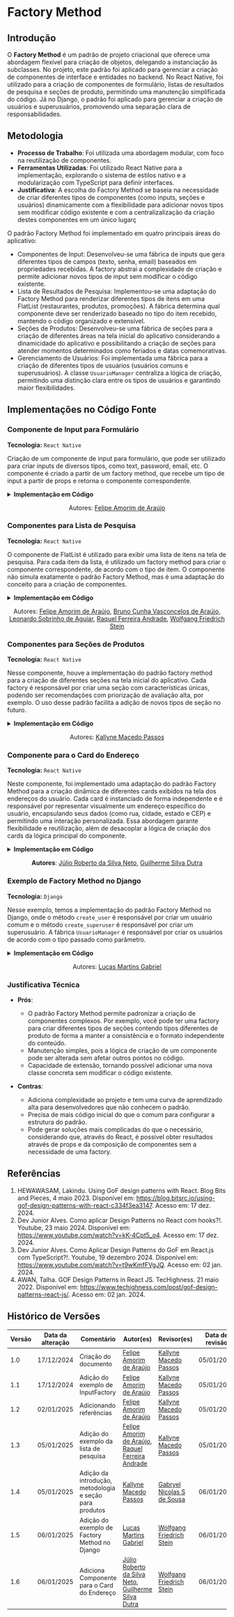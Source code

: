 # Factory Method

## Introdução

<!-- Inclua os seguintes elementos:

- **Objetivo**: Descrever o propósito deste documento.
- **Contexto**: Breve explicação sobre o projeto e sua importância.
- **Escopo**: Delimitação do conteúdo abordado neste documento. -->

O **Factory Method** é um padrão de projeto criacional que oferece uma abordagem flexível para criação de objetos, delegando a instanciação às subclasses. No projeto, este padrão foi aplicado para gerenciar a criação de componentes de interface e entidades no backend. No React Native, foi utilizado para a criação de componentes de formulário, listas de resultados de pesquisa e seções de produto, permitindo uma manutenção simplificada do código. Já no Django, o padrão foi aplicado para gerenciar a criação de usuários e superusuários, promovendo uma separação clara de responsabilidades.

## Metodologia

<!-- Explique como as decisões foram tomadas, as ferramentas utilizadas, e justifique escolhas arquiteturais.

- **Processo de Trabalho**: Descrição do método utilizado pela equipe (ex.: Scrum, Kanban).
- **Ferramentas Utilizadas**: Ferramentas empregadas na criação deste artefato (ex.: LucidChart, GitHub).
- **Justificativa**: Razões para as escolhas metodológicas e tecnológicas. -->

- **Processo de Trabalho**: Foi utilizada uma abordagem modular, com foco na reutilização de componentes. 
- **Ferramentas Utilizadas**: Foi utilizado React Native para a implementação, explorando o sistema de estilos nativo e a modularização com TypeScript para definir interfaces.
- **Justificativa**: A escolha do Factory Method se baseia na necessidade de criar diferentes tipos de componentes (como inputs, seções e usuários) dinamicamente com a flexibilidade para adicionar novos tipos sem modificar código existente e com a centralizalização da criação destes componentes em um único lugarç

O padrão Factory Method foi implementado em quatro principais áreas do aplicativo:

- Componentes de Input: Desenvolveu-se uma fábrica de inputs que gera diferentes tipos de campos (texto, senha, email) baseados em propriedades recebidas. A factory abstrai a complexidade de criação e permite adicionar novos tipos de input sem modificar o código existente.
- Lista de Resultados de Pesquisa: Implementou-se uma adaptação do Factory Method para renderizar diferentes tipos de itens em uma FlatList (restaurantes, produtos, promoções). A fábrica determina qual componente deve ser renderizado baseado no tipo do item recebido, mantendo o código organizado e extensível.
- Seções de Produtos: Desenvolveu-se uma fábrica de seções para a criação de diferentes áreas na tela inicial do aplicativo considerando a dinamicidade do aplicativo e possibilitando a criação de seções para atender momentos determinados como feriados e datas comemorativas.
- Gerenciamento de Usuários: Foi implementada uma fábrica para a criação de diferentes tipos de usuários (usuários comuns e superusuários). A classe `UsuarioManager` centraliza a lógica de criação, permitindo uma distinção clara entre os tipos de usuários e garantindo maior flexibilidades.

## Implementações no Código Fonte

<!-- Descreva como o padrão foi implementado no projeto, incluindo código e diagramas. -->


### Componente de Input para Formulário

**Tecnologia:** `React Native`

Criação de um componente de input para formulário, que pode ser utilizado para criar inputs de diversos tipos, como text, password, email, etc. O componente é criado a partir de um factory method, que recebe um tipo de input a partir de props e retorna o componente correspondente.

<details>
<summary><b>Implementação em Código</b></summary>

**Componente [InputFactory.tsx](https://github.com/UnBArqDsw2024-2/2024.2_G7_Entrega_Entrega_03/blob/12-us01/src/HungryHub.2024.2-Front/hungryhub/src/components/InputFactory.tsx)**:

![InputFactory](./assets/inputfactory.png)

**Implementação do InputFactory no [FormInput.tsx](https://github.com/UnBArqDsw2024-2/2024.2_G7_Entrega_Entrega_03/blob/12-us01/src/HungryHub.2024.2-Front/hungryhub/src/components/FormInput.tsx)**:

![FormInput](./assets/form-input.png)

**Utilização no [Register.tsx](https://github.com/UnBArqDsw2024-2/2024.2_G7_Entrega_Entrega_03/blob/12-us01/src/HungryHub.2024.2-Front/hungryhub/src/app/(public)/register.tsx)**:

![Formulário](./assets/implementacao-inputfactory.png)

</details>

<center>

Autores: [Felipe Amorim de Araújo](https://github.com/lipeaaraujo)

</center>

### Componentes para Lista de Pesquisa

**Tecnologia:** `React Native`

O componente de FlatList é utilizado para exibir uma lista de itens na tela de pesquisa. Para cada item da lista, é utilizado um factory method para criar o componente correspondente, de acordo com o tipo de item. O componente não simula exatamente o padrão Factory Method, mas é uma adaptação do conceito para a criação de componentes.

<details>
<summary><b>Implementação em Código</b></summary>

**[FlatList na Tela de Pesquisa](https://github.com/UnBArqDsw2024-2/2024.2_G7_Entrega_Entrega_03/blob/19-us09/src/HungryHub.2024.2-Front/hungryhub/src/app/(auth)/(tabs)/search.tsx)**:

![factory-searchitem](./assets/factory-searchitem.png)

</details>

<center>

Autores: [Felipe Amorim de Araújo](https://github.com/lipeaaraujo), [Bruno Cunha Vasconcelos de Araújo](https://github.com/brunocva), [Leonardo Sobrinho de Aguiar](https://github.com/Leonardo0o0), [Raquel Ferreira Andrade](https://github.com/raquel-andrade), [Wolfgang Friedrich Stein](https://github.com/Wolffstein)

</center>

### Componentes para Seções de Produtos

**Tecnologia:** `React Native`

Nesse componente, houve a implementação do padrão factory method para a criação de diferentes seções na tela inicial do aplicativo. Cada factory é responsável por criar uma seção com características únicas, podendo ser recomendações com priorização de avaliação alta, por exemplo. O uso desse padrão facilita a adição de novos tipos de seção no futuro.

<details>
<summary><b>Implementação em Código</b></summary>

**Componente [ProductSectionFactory.tsx](https://github.com/UnBArqDsw2024-2/2024.2_G7_Entrega_Entrega_03/blob/2e14635d78cec6fe56c077d691d46e6996ae38e9/src/HungryHub.2024.2-Front/hungryhub/src/components/ProductSectionFactory.tsx)**:

![factory-section](./assets/factory-section.png)

**Utilização no [index.tsx](https://github.com/UnBArqDsw2024-2/2024.2_G7_Entrega_Entrega_03/blob/2e14635d78cec6fe56c077d691d46e6996ae38e9/src/HungryHub.2024.2-Front/hungryhub/src/app/(auth)/(tabs)/index.tsx)**:

![factory-productsectionfactory](./assets/implementacao-productsectionfactory.png)

</details>

<center>

Autores: [Kallyne Macedo Passos](https://github.com/kalipassos)

</center>

### Componente para o Card do Endereço

**Tecnologia:** `React Native`

Neste componente, foi implementado uma adaptação do padrão Factory Method para a criação dinâmica de diferentes cards exibidos na tela dos endereços do usuário. Cada card é instanciado de forma independente e é responsável por representar visualmente um endereço específico do usuário, encapsulando seus dados (como rua, cidade, estado e CEP) e permitindo uma interação personalizada. Essa abordagem garante flexibilidade e reutilização, além de desacoplar a lógica de criação dos cards da lógica principal do componente.

<details>

<summary><b>Implementação em Código</b></summary>

**Componente [AddressCard.tsx](https://github.com/UnBArqDsw2024-2/2024.2_G7_Entrega_Entrega_03/blob/main/src/HungryHub.2024.2-Front/hungryhub/src/components/Profile/AddressCard.tsx)**

![address-card](./assets/address-card.png)

**Utilizado no [index.tsx](https://github.com/UnBArqDsw2024-2/2024.2_G7_Entrega_Entrega_03/blob/main/src/HungryHub.2024.2-Front/hungryhub/src/app/(auth)/(tabs)/profile/addresses/index.tsx)**

![address-card-component](./assets/address-card-component.png)

</details>

<center>

**Autores**: [Júlio Roberto da Silva Neto](https://github.com/JulioR2022), [Guilherme Silva Dutra](https://github.com/GuiDutra21)

</center>

### Exemplo de Factory Method no Django

**Tecnologia:** `Django`

Nesse exemplo, temos a implementação do padrão Factory Method no Django, onde o método `create_user` é responsável por criar um usuário comum e o método `create_superuser` é responsável por criar um superusuário. A fábrica `UsuarioManager` é responsável por criar os usuários de acordo com o tipo passado como parâmetro.

<details>
<summary><b>Implementação em Código</b></summary>

**[UsuarioManager.py](https://github.com/UnBArqDsw2024-2/2024.2_G7_Entrega_Entrega_03/blob/main/src/HungryHub.2024.2-Back/hungryhub/models.py#L6)**:

![factory-usuario](./assets/FactoryMethod%20-%20UsuarioManager.png)

</details>

<center>

Autores: [Lucas Martins Gabriel](https://github.com/martinsglucas)

</center>

### Justificativa Técnica

- **Prós**:
    - O padrão Factory Method permite padronizar a criação de componentes complexos. Por exemplo, você pode ter uma factory para criar diferentes tipos de seções contendo tipos diferentes de produto de forma a manter a consistência e o formato independente do conteúdo.  
    - Manutenção simples, pois a lógica de criação de um componente pode ser alterada sem afetar outros pontos no código.
    - Capacidade de extensão, tornando possível adicionar uma nova classe concreta sem modificar o código existente.

- **Contras**:
    - Adiciona complexidade ao projeto e tem uma curva de aprendizado alta para desenvolvedores que não conhecem o padrão.  
    - Precisa de mais código inicial do que o comum para configurar a estrutura do padrão.
    - Pode gerar soluções mais complicadas do que o necessário, considerando que, através do React, é possível obter resultados através de props e da composição de componentes sem a necessidade de uma factory.


<!-- ## Rastreabilidade Adicione uma seção para mapear decisões a requisitos ou justificativas técnicas.

| Decisão Relacionada | Justificativa | Elo | Data |
| -- | -- | -- | -- |
| Escolha de arquitetura em camadas | Modularidade e separação de responsabilidades | [R01]() | 07/12/2024 | -->

## Referências

1. HEWAWASAM, Lakindu. Using GoF design patterns with React. Blog Bits and Pieces, 4 maio 2023. Disponível em: https://blog.bitsrc.io/using-gof-design-patterns-with-react-c334f3ea3147. Acesso em: 17 dez. 2024.
2. Dev Junior Alves. Como aplicar Design Patterns no React com hooks?!. Youtube, 23 maio 2024. Disponível em: https://www.youtube.com/watch?v=kK-4Cpt5_o4. Acesso em: 17 dez. 2024.
3. Dev Junior Alves. Como Aplicar Design Patterns do GoF em React.js com TypeScript?!. Youtube, 19 dezembro 2024. Disponível em: https://www.youtube.com/watch?v=t9wKmfFVgJQ. Acesso em: 02 jan. 2024.
4. AWAN, Talha. GOF Design Patterns in React JS. TecHighness. 21 maio 2022. Disponível em: https://www.techighness.com/post/gof-design-patterns-react-js/. Acesso em: 02 jan. 2024.

## Histórico de Versões

| Versão | Data da alteração | Comentário | Autor(es) | Revisor(es) | Data de revisão |
|--------|-----------|-----------|-----------|-------------|-------------|
| 1.0 | 17/12/2024 | Criação do documento | [Felipe Amorim de Araújo](https://github.com/lipeaaraujo) | [Kallyne Macedo Passos](https://github.com/kalipassos) | 05/01/2025 |
| 1.1 | 17/12/2024 | Adição do exemplo de InputFactory | [Felipe Amorim de Araújo](https://github.com/lipeaaraujo) | [Kallyne Macedo Passos](https://github.com/kalipassos) | 05/01/2025 |
| 1.2 | 02/01/2025 | Adicionando referências | [Felipe Amorim de Araújo](https://github.com/lipeaaraujo) | [Kallyne Macedo Passos](https://github.com/kalipassos) | 05/01/2025 |
| 1.3 | 05/01/2025 | Adição do exemplo da lista de pesquisa | [Felipe Amorim de Araújo](https://github.com/lipeaaraujo), [Raquel Ferreira Andrade](https://github.com/raquel-andrade) |[Kallyne Macedo Passos](https://github.com/kalipassos)  | 05/01/2025 |
| 1.4 | 05/01/2025 | Adição da introdução, metodologia e seção para produtos | [Kallyne Macedo Passos](https://github.com/kalipassos) | [Gabryel Nicolas S de Sousa](https://github.com/gabryelns) | 06/01/2025 |
| 1.5 | 06/01/2025 | Adição do exemplo de Factory Method no Django | [Lucas Martins Gabriel](https://github.com/martinsglucas) | [Wolfgang Friedrich Stein](https://github.com/Wolffstein)| 06/01/2025
| 1.6 | 06/01/2025 | Adiciona Componente para o Card do Endereço | [Júlio Roberto da Silva Neto](https://github.com/JulioR2022), [Guilherme Silva Dutra](https://github.com/GuiDutra21) | [Wolfgang Friedrich Stein](https://github.com/Wolffstein) | 06/01/2025 |

